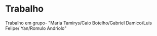 # Trabalho
Trabalho em grupo- "Maria Tamirys/Caio Botelho/Gabriel Damico/Luis Felipe/ Yan/Romulo Andriolo"
